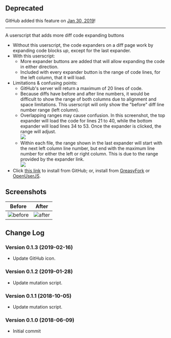 ## **Deprecated**

GitHub added this feature on [Jan 30, 2019](https://twitter.com/github/status/1090684311492165632)!

---

A userscript that adds more diff code expanding buttons

* Without this userscript, the code expanders on a diff page work by expanding code blocks *up*, except for the last expander.
* With this userscript:
  * More expander buttons are added that will allow expanding the code in either direction.
  * Included with every expander button is the range of code lines, for the left column, that it will load.
* Limitations & confusing points:
   * GitHub's server will return a maximum of 20 lines of code.
   * Because diffs have before and after line numbers, it would be difficult to show the range of both columns due to alignment and space limitations. This userscript will only show the "before" diff line number range (left column).
   * Overlapping ranges may cause confusion. In this screenshot, the top expander will load the code for lines 21 to 40, while the bottom expander will load lines 34 to 53. Once the expander is clicked, the range will adjust.<br>
     ![](https://raw.githubusercontent.com/Mottie/GitHub-userscripts/master/images/github-diff-expander-overlap.png)
   * Within each file, the range shown in the last expander will start with the next left column line number, but end with the maximum line number for either the left or right column. This is due to the range provided by the expander link.<br>
     ![](https://raw.githubusercontent.com/Mottie/GitHub-userscripts/master/images/github-diff-expander-range.gif)
* Click [this link](https://raw.githubusercontent.com/Mottie/GitHub-userscripts/master/github-diff-expander.user.js) to install from GitHub; or, install from [GreasyFork](https://greasyfork.org/en/scripts/369373-github-diff-expander) or [OpenUserJS](https://openuserjs.org/scripts/Mottie/GitHub_Diff_Expander).

## Screenshots

<table>
  <thead><tr><th>Before</th><th>After</th></tr></thead>
  <tbody>
    <tr>
      <td><img src="https://raw.githubusercontent.com/Mottie/GitHub-userscripts/master/images/github-diff-expander-before.png" alt="before"></td>
      <td><img src="https://raw.githubusercontent.com/Mottie/GitHub-userscripts/master/images/github-diff-expander-after.gif" alt="after"></td>
    </tr>
  </tbody>
</table>

## Change Log

### Version 0.1.3 (2019-02-16)

* Update GitHub icon.

### Version 0.1.2 (2019-01-28)

* Update mutation script.

### Version 0.1.1 (2018-10-05)

* Update mutation script.

### Version 0.1.0 (2018-06-09)

* Initial commit
